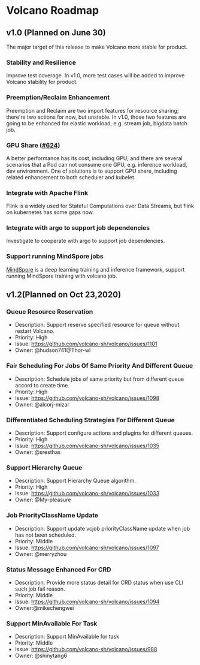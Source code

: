 # Volcano Roadmap

## v1.0 (Planned on June 30)

The major target of this release to make Volcano more stable for product.

### Stability and Resilience

Improve test coverage. In v1.0, more test cases will be added to improve Volcano stability for product.

### Preemption/Reclaim Enhancement

Preemption and Reclaim are two import features for resource sharing; there're two actions for now, but unstable. In v1.0, those two features are going to be enhanced for elastic workload, e.g. stream job, bigdata batch job.

### GPU Share ([#624](https://github.com/volcano-sh/volcano/issues/624))

A better performance has its cost, including GPU; and there are several scenarios that a Pod can not consume one GPU, e.g. inference workload, dev environment. One of solutions is to support GPU share, including related enhancement to both scheduler and kubelet.

### Integrate with Apache Flink

Flink is a widely used for Stateful Computations over Data Streams, but flink on kubernetes has some gaps now.

### Integrate with argo to support job dependencies

Investigate to cooperate with argo to support job dependencies.

### Support running MindSpore jobs

[MindSpore](https://www.mindspore.cn/) is a deep learning training and inference framework, support running MindSpore training with volcano job.

## v1.2(Planned on Oct 23,2020)
### Queue Resource Reservation
* Description: Support reserve specified resource for queue without restart Volcano.
* Priority: High
* Issue: https://github.com/volcano-sh/volcano/issues/1101
* Owner: @hudson741@Thor-wl

### Fair Scheduling For Jobs Of Same Priority And Different Queue
* Description: Schedule jobs of same priority but from different queue accord to create time.
* Priority: High
* Issue: https://github.com/volcano-sh/volcano/issues/1098
* Owner: @alcorj-mizar

### Differentiated Scheduling Strategies For Different Queue
* Description: Support configure actions and plugins for different queues.
* Priority: High
* Issue: https://github.com/volcano-sh/volcano/issues/1035
* Owner: @sresthas

### Support Hierarchy Queue
* Description: Support Hierarchy Queue algorithm.
* Priority: High
* Issue: https://github.com/volcano-sh/volcano/issues/1033
* Owner: @My-pleasure

### Job PriorityClassName Update
* Description: Support update vcjob priorityClassName update when job has not been scheduled.
* Priority: Middle
* Issue: https://github.com/volcano-sh/volcano/issues/1097
* Owner: @merryzhou

### Status Message Enhanced For CRD
* Description: Provide more status detail for CRD status when use CLI such job fail reason.
* Priority: Middle
* Issue: https://github.com/volcano-sh/volcano/issues/1094
* Owner:@mikechengwei

### Support MinAvailable For Task
* Description: Support MinAvailable for task
* Priority: Middle
* Issue: https://github.com/volcano-sh/volcano/issues/988
* Owner: @shinytang6
